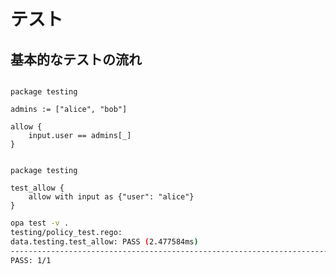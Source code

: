 # テスト

## 基本的なテストの流れ

```policy.rego

package testing

admins := ["alice", "bob"]

allow {
    input.user == admins[_]
}

```

```policy_test.rego

package testing

test_allow {
    allow with input as {"user": "alice"}
}

```

```bash
opa test -v .
testing/policy_test.rego:
data.testing.test_allow: PASS (2.477584ms)
--------------------------------------------------------------------------------
PASS: 1/1
```
